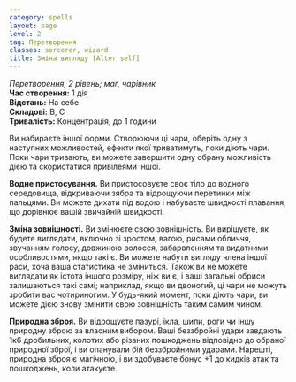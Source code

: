 ```yaml
---
category: spells
layout: page
level: 2
tag: Перетворення
classes: sorcerer, wizard
title: Зміна вигляду [Alter self]
---
```


*Перетворення, 2 рівень; маг, чарівник*  
**Час створення:** 1 дія  
**Відстань:** На себе  
**Складові:** В, С  
**Тривалість:** Концентрація, до 1 години 

Ви набираєте іншої форми. Створюючи ці чари, оберіть одну з наступних можливостей, ефекти якої триватимуть, поки діють чари. Поки чари тривають, ви можете завершити одну обрану можливість дією та скористатися привілеями іншої.  

**Водне пристосування.** Ви пристосовуєте своє тіло до водного середовища, відкриваючи зябра та відрощуючи перетинки між пальцями. Ви можете дихати під водою і набуваєте швидкості плавання, що дорівнює вашій звичайній швидкості.  

**Зміна зовнішності.** Ви змінюєте свою зовнішність. Ви вирішуєте, як будете виглядати, включно зі зростом, вагою, рисами обличчя, звучанням голосу, довжиною волосся, забарвленням та видатними особливостями, якщо такі є. Ви можете набути вигляду члена іншої раси, хоча ваша статистика не зміниться. Також ви не можете виглядати як істота іншого розміру, ніж ви є, і ваші загальні обриси залишаються такі самі; наприклад, якщо ви двоногий, ці чари не можуть зробити вас чотириногим. У будь-який момент, поки діють чари, ви можете дією знову змінити свою зовнішність таким самим чином.   

**Природна зброя.** Ви відрощуєте пазурі, ікла, шипи, роги чи іншу природну зброю за власним вибором. Ваші беззбройні удари завдають 1к6 дробильних, колотих або різаних пошкоджень відповідно до обраної природної зброї, і ви опанували бій беззбройними ударами. Нарешті, природна зброя є магічною, і ви здобуваєте бонус +1 до кидків атак та пошкоджень, коли атакуєте.
